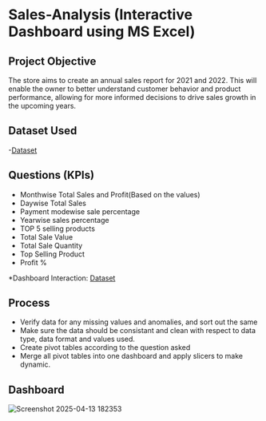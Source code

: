 # Sales-Analysis (Interactive Dashboard using MS Excel)

## Project Objective
The store aims to create an annual sales report for 2021 and 2022. This will enable the owner to better understand customer behavior and product performance, allowing for more informed decisions to drive sales growth in the upcoming years.

## Dataset Used
-<a href="https://github.com/sritamkumar123/Sales_Dashboard/blob/main/my_first_dashboard.xlsx">Dataset</a>

## Questions (KPIs)
* Monthwise Total Sales and Profit(Based on the values)
* Daywise Total Sales
* Payment modewise sale percentage
* Yearwise sales percentage
* TOP 5 selling products
* Total Sale Value
* Total Sale Quantity
* Top Selling Product
* Profit %

*Dashboard Interaction: <a href="https://github.com/sritamkumar123/Sales_Dashboard/blob/main/sales_dasboard_screenshot.png">Dataset</a>

## Process
* Verify data for any missing values and anomalies, and sort out the same
* Make sure the data should be consistant and clean with respect to data type, data format and values used.
* Create pivot tables according to the question asked
* Merge all pivot tables into one dashboard and apply slicers to make dynamic.

## Dashboard
![Screenshot 2025-04-13 182353](https://github.com/user-attachments/assets/a35183b0-0502-405d-997f-05bbddb20740)

